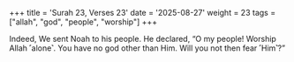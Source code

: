 +++
title = 'Surah 23, Verses 23'
date = '2025-08-27'
weight = 23
tags = ["allah", "god", "people", "worship"]
+++

Indeed, We sent Noah to his people. He declared, “O my people! Worship Allah ˹alone˺. You have no god other than Him. Will you not then fear ˹Him˺?”